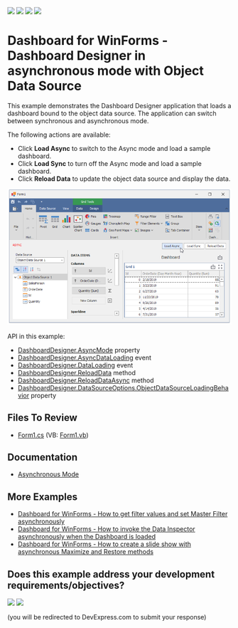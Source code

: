 <!-- default badges list -->
![](https://img.shields.io/endpoint?url=https://codecentral.devexpress.com/api/v1/VersionRange/213933664/19.2.2%2B)
[![](https://img.shields.io/badge/Open_in_DevExpress_Support_Center-FF7200?style=flat-square&logo=DevExpress&logoColor=white)](https://supportcenter.devexpress.com/ticket/details/T828247)
[![](https://img.shields.io/badge/📖_How_to_use_DevExpress_Examples-e9f6fc?style=flat-square)](https://docs.devexpress.com/GeneralInformation/403183)
[![](https://img.shields.io/badge/💬_Leave_Feedback-feecdd?style=flat-square)](#does-this-example-address-your-development-requirementsobjectives)
<!-- default badges end -->

# Dashboard for WinForms - Dashboard Designer in asynchronous mode with Object Data Source

This example demonstrates the Dashboard Designer application that loads a dashboard bound to the object data source. The application can switch between synchronous and asynchronous mode.

The following actions are available:

* Click **Load Async** to switch to the Async mode and load a sample dashboard.
* Click **Load Sync** to turn off the Async mode and load a sample dashboard.
* Click **Reload Data** to update the object data source and display the data.

![](/images/screenshot.png)

API in this example:

* [DashboardDesigner.AsyncMode](https://docs.devexpress.com/Dashboard/DevExpress.DashboardWin.DashboardDesigner.AsyncMode) property
* [DashboardDesigner.AsyncDataLoading](https://docs.devexpress.com/Dashboard/DevExpress.DashboardWin.DashboardDesigner.AsyncDataLoading) event
* [DashboardDesigner.DataLoading](https://docs.devexpress.com/Dashboard/DevExpress.DashboardWin.DashboardDesigner.DataLoading) event
* [DashboardDesigner.ReloadData](https://docs.devexpress.com/Dashboard/DevExpress.DashboardWin.DashboardDesigner.ReloadData.overloads) method
* [DashboardDesigner.ReloadDataAsync](https://docs.devexpress.com/Dashboard/DevExpress.DashboardWin.DashboardDesigner.ReloadDataAsync.overloads) method
* [DashboardDesigner.DataSourceOptions.ObjectDataSourceLoadingBehavior](https://docs.devexpress.com/CoreLibraries/DevExpress.DataAccess.UI.Design.DataSourceOptionsContainer.ObjectDataSourceLoadingBehavior) property

## Files To Review

* [Form1.cs](./CS/DashboardDesignerAsyncModeExample/Form1.cs) (VB: [Form1.vb](./VB/DashboardDesignerAsyncModeExample/Form1.vb))

## Documentation

- [Asynchronous Mode](https://docs.devexpress.com/Dashboard/401305)

## More Examples

- [Dashboard for WinForms - How to get filter values and set Master Filter asynchronously](https://github.com/DevExpress-Examples/winforms-dashboard-async-mode-random-filter)
- [Dashboard for WinForms - How to invoke the Data Inspector asynchronously when the Dashboard is loaded](https://github.com/DevExpress-Examples/winforms-dashboard-async-mode-show-data-inspector)
- [Dashboard for WinForms - How to create a slide show with asynchronous Maximize and Restore methods](https://github.com/DevExpress-Examples/winforms-dashboard-async-mode-maximize-slide-show)
<!-- feedback -->
## Does this example address your development requirements/objectives?

[<img src="https://www.devexpress.com/support/examples/i/yes-button.svg"/>](https://www.devexpress.com/support/examples/survey.xml?utm_source=github&utm_campaign=winforms-dashboard-async-mode-designer-data-loading&~~~was_helpful=yes) [<img src="https://www.devexpress.com/support/examples/i/no-button.svg"/>](https://www.devexpress.com/support/examples/survey.xml?utm_source=github&utm_campaign=winforms-dashboard-async-mode-designer-data-loading&~~~was_helpful=no)

(you will be redirected to DevExpress.com to submit your response)
<!-- feedback end -->
